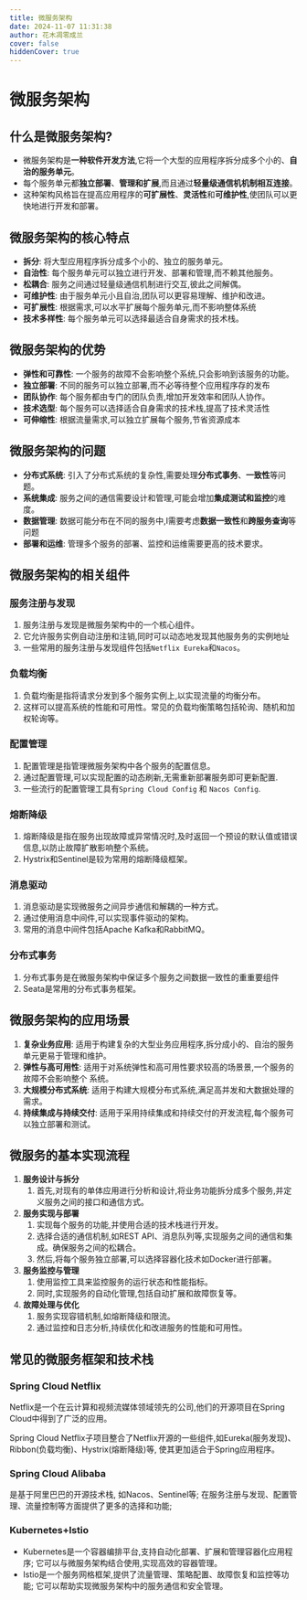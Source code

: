 ```yaml
---
title: 微服务架构
date: 2024-11-07 11:31:38
author: 花木凋零成兰
cover: false
hiddenCover: true
---
```


# 微服务架构

## 什么是微服务架构?

- 微服务架构是**一种软件开发方法**,它将一个大型的应用程序拆分成多个小的、**自治的服务单元**。
- 每个服务单元都**独立部署**、**管理和扩展**,而且通过**轻量级通信机机制相互连接**。
- 这种架构风格旨在提高应用程序的**可扩展性**、**灵活性**和**可维护性**,使团队可以更快地进行开发和部署。

## 微服务架构的核心特点

- **拆分**: 将大型应用程序拆分成多个小的、独立的服务单元。
- **自治性**: 每个服务单元可以独立进行开发、部署和管理,而不赖其他服务。
- **松耦合**: 服务之间通过轻量级通信机制进行交互,彼此之间解偶。
- **可维护性**: 由于服务单元小且自治,团队可以更容易理解、维护和改进。
- **可扩展性**: 根据需求,可以水平扩展每个服务单元,而不影响整体系统
- **技术多样性**: 每个服务单元可以选择最适合自身需求的技术栈。

## 微服务架构的优势

- **弹性和可靠性**: 一个服务的故障不会影响整个系统,只会影响到该服务的功能。
- **独立部署**: 不同的服务可以独立部署,而不必等待整个应用程序存的发布
- **团队协作**: 每个服务都由专门的团队负责,增加开发效率和团队人协作。
- **技术选型**: 每个服务可以选择适合自身需求的技术栈,提高了技术灵活性
- **可伸缩性**: 根据流量需求,可以独立扩展每个服务,节省资源成本

## 微服务架构的问题

- **分布式系统**: 引入了分布式系统的复杂性,需要处理**分布式事务**、**一致性**等问题。
- **系统集成**: 服务之间的通信需要设计和管理,可能会增加**集成测试和监控**的难度。
- **数据管理**: 数据可能分布在不同的服务中,I需要考虑**数据一致性**和**跨服务查询**等问题
- **部署和运维**: 管理多个服务的部署、监控和运维需要更高的技术要求。

## 微服务架构的相关组件

### 服务注册与发现
1. 服务注册与发现是微服务架构中的一个核心组件。
2. 它允许服务实例自动注册和注销,同时可以动态地发现其他服务务的实例地址
3. 一些常用的服务注册与发现组件包括`Netflix Eureka`和`Nacos`。

### 负载均衡
1. 负载均衡是指将请求分发到多个服务实例上,以实现流量的均衡分布。
2. 这样可以提高系统的性能和可用性。常见的负载均衡策略包括轮询、随机和加权轮询等。

### 配置管理
1. 配置管理是指管理微服务架构中各个服务的配置信息。
2. 通过配置管理,可以实现配置的动态刷新,无需重新部署服务即可更新配置.
3. 一些流行的配置管理工具有`Spring Cloud Config` 和 `Nacos Config`.

### 熔断降级
1. 熔断降级是指在服务出现故障或异常情况时,及时返回一个预设的默认值或错误信息,以防止故障扩散影响整个系统。
2. Hystrix和Sentinel是较为常用的熔断降级框架。

### 消息驱动
1. 消息驱动是实现微服务之间异步通信和解耦的一种方式。
2. 通过使用消息中间件,可以实现事件驱动的架构。
3. 常用的消息中间件包括Apache Kafka和RabbitMQ。

### 分布式事务
1. 分布式事务是在微服务架构中保证多个服务之间数据一致性的重重要组件
2. Seata是常用的分布式事务框架。

## 微服务架构的应用场景

1. **复杂业务应用**: 适用于构建复杂的大型业务应用程序,拆分成小的、自治的服务单元更易于管理和维护。
2. **弹性与高可用性**: 适用于对系统弹性和高可用性要求较高的场景景,一个服务的故障不会影响整个 系统。
3. **大规模分布式系统**: 适用于构建大规模分布式系统,满足高并发和大数据处理的需求。
4. **持续集成与持续交付**: 适用于采用持续集成和持续交付的开发流程,每个服务可以独立部署和测试。

## 微服务的基本实现流程

1. **服务设计与拆分**
   1. 首先,对现有的单体应用进行分析和设计,将业务功能拆分成多个服务,并定义服务之间的接口和通信方式。
2. **服务实现与部署**
   1. 实现每个服务的功能,并使用合适的技术栈进行开发。
   2. 选择合适的通信机制,如REST API、消息队列等,实现服务之间的通信和集成。确保服务之间的松耦合。
   3. 然后,将每个服务独立部署,可以选择容器化技术如Docker进行部署。
3. **服务监控与管理**
   1. 使用监控工具来监控服务的运行状态和性能指标。
   2. 同时,实现服务的自动化管理,包括自动扩展和故障恢复等。
4. **故障处理与优化**
   1. 服务实现容错机制,如熔断降级和限流。
   2. 通过监控和日志分析,持续优化和改进服务的性能和可用性。

## 常见的微服务框架和技术栈

### Spring Cloud Netflix

Netflix是一个在云计算和视频流媒体领域领先的公司,他们的开源项目在Spring Cloud中得到了广泛的应用。

Spring Cloud Netflix子项目整合了Netflix开源的一些组件,如Eureka(服务发现)、Ribbon(负载均衡)、Hystrix(熔断降级)等, 使其更加适合于Spring应用程序。

### Spring Cloud Alibaba


是基于阿里巴巴的开源技术栈, 如Nacos、Sentinel等; 在服务注册与发现、配置管理、流量控制等方面提供了更多的选择和功能;

### Kubernetes+Istio
- Kubernetes是一个容器编排平台,支持自动化部署、扩展和管理容器化应用程序; 它可以与微服务架构结合使用,实现高效的容器管理。
- Istio是一个服务网格框架,提供了流量管理、策略配置、故障恢复和监控等功能; 它可以帮助实现微服务架构中的服务通信和安全管理。


